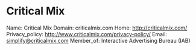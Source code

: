 
# Critical Mix

Name: Critical Mix
Domain: criticalmix.com
Home: http://criticalmix.com/
Privacy_policy: http://www.criticalmix.com/privacy-policy/
Email: simplify@criticalmix.com
Member_of: Interactive Advertising Bureau (IAB)
